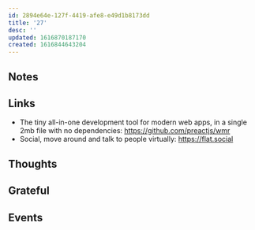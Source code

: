 ```yaml
---
id: 2894e64e-127f-4419-afe8-e49d1b8173dd
title: '27'
desc: ''
updated: 1616870187170
created: 1616844643204
---
```


## Notes

## Links

- The tiny all-in-one development tool for modern web apps, in a
  single 2mb file with no dependencies:
  https://github.com/preactjs/wmr
- Social, move around and talk to people virtually:
  https://flat.social

## Thoughts

## Grateful

## Events
